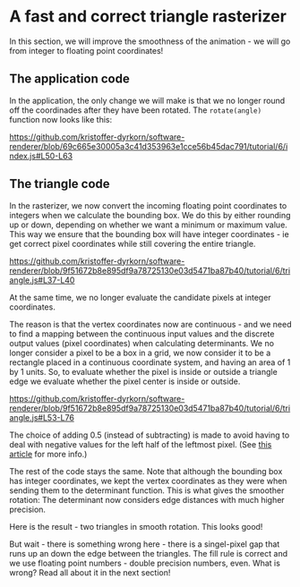 # A fast and correct triangle rasterizer

In this section, we will improve the smoothness of the animation - we will go from integer to floating point coordinates!

## The application code

In the application, the only change we will make is that we no longer round off the coordinades after they have been rotated. The `rotate(angle)` function now looks like this:

https://github.com/kristoffer-dyrkorn/software-renderer/blob/69c665e30005a3c41d353963e1cce56b45dac791/tutorial/6/index.js#L50-L63

## The triangle code

In the rasterizer, we now convert the incoming floating point coordinates to integers when we calculate the bounding box. We do this by either rounding up or down, depending on whether we want a minimum or maximum value. This way we ensure that the bounding box will have integer coordinates - ie get correct pixel coordinates while still covering the entire triangle.

https://github.com/kristoffer-dyrkorn/software-renderer/blob/9f51672b8e895df9a78725130e03d5471ba87b40/tutorial/6/triangle.js#L37-L40

At the same time, we no longer evaluate the candidate pixels at integer coordinates.

The reason is that the vertex coordinates now are continuous - and we need to find a mapping between the continuous input values and the discrete output values (pixel coordinates) when calculating determinants. We no longer consider a pixel to be a box in a grid, we now consider it to be a rectangle placed in a continuous coordinate system, and having an area of 1 by 1 units. So, to evaluate whether the pixel is inside or outside a triangle edge we evaluate whether the pixel center is inside or outside.

https://github.com/kristoffer-dyrkorn/software-renderer/blob/9f51672b8e895df9a78725130e03d5471ba87b40/tutorial/6/triangle.js#L53-L76

The choice of adding 0.5 (instead of subtracting) is made to avoid having to deal with negative values for the left half of the leftmost pixel. (See [this article](https://www.realtimerendering.com/blog/the-center-of-the-pixel-is-0-50-5/) for more info.)

The rest of the code stays the same. Note that although the bounding box has integer coordinates, we kept the vertex coordinates as they were when sending them to the determinant function. This is what gives the smoother rotation: The determinant now considers edge distances with much higher precision.

Here is the result - two triangles in smooth rotation. This looks good!

But wait - there is something wrong here - there is a singel-pixel gap that runs up an down the edge between the triangles. The fill rule is correct and we use floating point numbers - double precision numbers, even. What is wrong? Read all about it in the next section!
